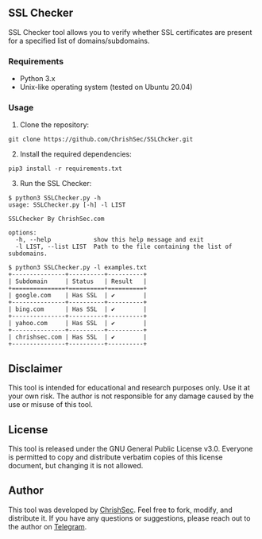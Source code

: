 ## SSL Checker

SSL Checker tool allows you to verify whether SSL certificates are present for a specified list of domains/subdomains.

### Requirements
- Python 3.x
- Unix-like operating system (tested on Ubuntu 20.04)

### Usage

1. Clone the repository:

```git clone https://github.com/ChrishSec/SSLChcker.git```

2. Install the required dependencies:

```pip3 install -r requirements.txt```

3. Run the SSL Checker:

```
$ python3 SSLChecker.py -h
usage: SSLChecker.py [-h] -l LIST

SSLChecker By ChrishSec.com

options:
  -h, --help            show this help message and exit
  -l LIST, --list LIST  Path to the file containing the list of subdomains.

```
```
$ python3 SSLChecker.py -l examples.txt
+---------------+----------+----------+
| Subdomain     | Status   | Result   |
+===============+==========+==========+
| google.com    | Has SSL  | ✔        |
+---------------+----------+----------+
| bing.com      | Has SSL  | ✔        |
+---------------+----------+----------+
| yahoo.com     | Has SSL  | ✔        |
+---------------+----------+----------+
| chrishsec.com | Has SSL  | ✔        |
+---------------+----------+----------+
```

## Disclaimer

This tool is intended for educational and research purposes only. Use it at your own risk. The author is not responsible for any damage caused by the use or misuse of this tool.

## License

This tool is released under the GNU General Public License v3.0. Everyone is permitted to copy and distribute verbatim copies of this license document, but changing it is not allowed.

## Author

This tool was developed by [ChrishSec](https://github.com/ChrishSec). Feel free to fork, modify, and distribute it. If you have any questions or suggestions, please reach out to the author on [Telegram](https://t.me/ChrishSec).
